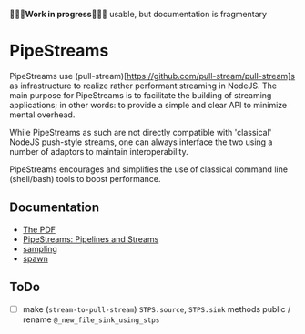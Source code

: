
🔻🔻🔻**Work in progress**🔻🔻🔻 usable, but documentation is fragmentary



# PipeStreams

PipeStreams use (pull-stream)[https://github.com/pull-stream/pull-stream]s as infrastructure to realize
rather performant streaming in NodeJS. The main purpose for PipeStreams is to facilitate the building of
streaming applications; in other words: to provide a simple and clear API to minimize mental overhead.

While PipeStreams as such are not directly compatible with 'classical' NodeJS push-style streams, one can
always interface the two using a number of adaptors to maintain interoperability.

PipeStreams encourages and simplifies the use of classical command line (shell/bash) tools to boost
performance.

## Documentation

* [The PDF](./pipestreams-manual/pipestreams-manual.pdf)
* [PipeStreams: Pipelines and Streams](./pipestreams-manual/chapter-00-intro.md)
* [sampling](./pipestreams-manual/chapter-00-sampling.md)
* [spawn](./pipestreams-manual/chapter-00-spawn.md)

## ToDo

* [ ] make (`stream-to-pull-stream`) `STPS.source`, `STPS.sink` methods public / rename
  `@_new_file_sink_using_stps`

